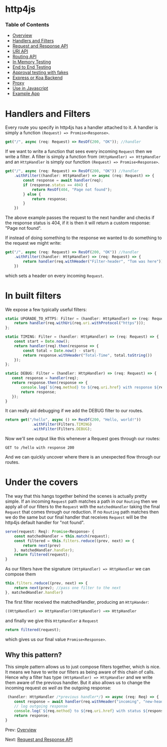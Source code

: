 # http4js

### Table of Contents

- [Overview](/http4js/#basics)
- [Handlers and Filters](/http4js/Handlers-and-filters/#handlers-and-filters)
- [Request and Response API](/http4js/Request-and-response-api/#request-and-response-api)
- [URI API](/http4js/Uri-api/#uri-api)
- [Routing API](/http4js/Routing-api/#routing-api)
- [In Memory Testing](/http4js/In-memory-testing/#in-memory-testing)
- [End to End Testing](/http4js/End-to-end-testing/#end-to-end-testing)
- [Approval testing with fakes](/http4js/Approval-testing-with-fakes/#approval-testing-with-fakes)
- [Express or Koa Backend](/http4js/Express-or-koa-backend/#express-or-koa-backend)
- [Proxy](/http4js/Proxy/#proxy)
- [Use in Javascript](/http4js/Use-in-javascript/#how-to-require-and-use-http4js-in-js)
- [Example App](https://github.com/TomShacham/http4js-eg)

# Handlers and Filters

Every route you specify in http4js has a handler attached to it. 
A handler is simply a function `(Request) => Promise<Response>`.

```typescript
get("/", async (req: Request) => ResOf(200, "OK")); //handler
```

If we want to write a function that sees every incoming `Request` then we write a filter.
A filter is simply a function from `(HttpHandler) => HttpHandler` and an
`HttpHandler` is simply our function `(Request) => Promise<Response>`.

```typescript
get("/", async (req: Request) => ResOf(200, "OK")) //handler
    .withFilter((handler: HttpHandler) => async (req: Request) => {
        const response = await handler(req);
        if (response.status == 404) {
            return ResOf(404, "Page not found");
        } else {
            return response;
        }
    })
```

The above example passes the request to the next handler and checks if the response status is 404, 
if it is then it will return a custom response: "Page not found".
 
If instead of doing something to the response we wanted to do something to the request we might write:

```typescript
get("/", async (req: Request) => ResOf(200, "OK")) //handler
    .withFilter((handler: HttpHandler) => (req: Request) => {
        return handler(req.withHeader("Filter-header", "Tom was here"))
    })
```

which sets a header on every incoming `Request`.

# In built filters

We expose a few typically useful filters:

```typescript
static UPGRADE_TO_HTTPS: Filter = (handler: HttpHandler) => (req: Request) => {
    return handler(req.withUri(req.uri.withProtocol("https")));
};

static TIMING: Filter = (handler: HttpHandler) => (req: Request) => {
    const start = Date.now();
    return handler(req).then(response => {
        const total = Date.now() - start;
        return response.withHeader("Total-Time", total.toString())
    });
};

static DEBUG: Filter = (handler: HttpHandler) => (req: Request) => {
   const response = handler(req);
   return response.then(response => {
       console.log(`${req.method} to ${req.uri.href} with response ${response.status}`);
       return response;
   });
}
```

It can really aid debugging if we add the DEBUG filter to our routes. 

```typescript
return get("/hello", async () => ResOf(200, "Hello, world!"))
            .withFilter(Filters.TIMING)
            .withFilter(Filters.DEBUG);
```

Now we'll see output like this whenever a Request goes through our routes: 

```text
GET to /hello with response 200
```

And we can quickly uncover where there is an unexpected flow through our routes.

# Under the covers

The way that this hangs together behind the scenes is actually pretty simple.
If an incoming `Request` path matches a path in our `Routing` then we apply 
all of our filters to the `Request` with the `matchedHandler` taking the final `Request`
that comes through our reduction. If no `Routing` path matches then we do the same but
our final handler that receives `Request` will be the http4js default handler for "not found". 

```typescript
serve(request: Req): Promise<Response> {
    const matchedHandler = this.match(request);
    const filtered = this.filters.reduce((prev, next) => {
        return next(prev)
    }, matchedHandler.handler);
    return filtered(request);
}
```

As our filters have the signature `(HttpHandler) => HttpHandler` we can compose them

```typescript
this.filters.reduce((prev, next) => {
    return next(prev); //pass one filter to the next
}, matchedHandler.handler)
```

The first filter received the matchedHandler, producing an `HttpHander`:

```typescript
((HttpHandler) => HttpHandler)(HttpHandler) ==> HttpHandler
```

and finally we give this `HttpHandler` a `Request`

```typescript
return filtered(request);
```

which gives us our final value `Promise<Response>`.

## Why this pattern?

This simple pattern allows us to just compose filters together, which is nice. It means we 
have to write our filters as being aware of this chain of calls. Hence why a filter has type
`(HttpHandler) => HttpHandler` and we write them aware of the previous handler. But it also 
allows us to change the incoming request _as well as_ the outgoing response: 

```typescript
 (handler: HttpHandler /*previous handler*/) => async (req: Req) => {
    const response = await handler(req.withHeader("incoming", "new-header")/*add header to incoming request*/);
    // log outgoing response
    console.log(`${req.method} to ${req.uri.href} with status ${response.status}`);
    return response;
}
```

Prev: [Overview](/http4js/#basics)

Next: [Request and Response API](/http4js/Request-and-response-api/#request-and-response-api)
